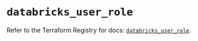 # `databricks_user_role`

Refer to the Terraform Registry for docs: [`databricks_user_role`](https://registry.terraform.io/providers/databricks/databricks/1.64.1/docs/resources/user_role).
